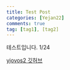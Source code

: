 ```yaml
---
title: Test Post
categories: [Yejan22]
comments: true
tag: [tag1], [tag2]
---
```


테스트입니다. 1/24

[yjovos2 깃허브][yjovos2-gh]


[yjovos2-gh]:		https://github.com/yjovos2/

